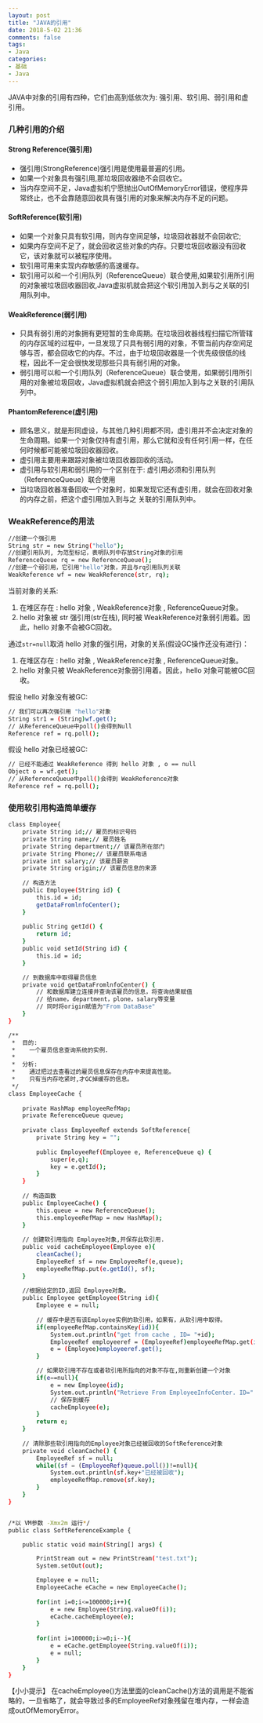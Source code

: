 ```yaml
---
layout: post
title: "JAVA的引用"
date: 2018-5-02 21:36
comments: false
tags: 
- Java
categories:	
- 基础
- Java
---
```


JAVA中对象的引用有四种，它们由高到低依次为: 强引用、软引用、弱引用和虚引用。
<!--more-->

### 几种引用的介绍

#### Strong Reference(强引用)
 * 强引用(StrongReference)强引用是使用最普遍的引用。
 * 如果一个对象具有强引用,那垃圾回收器绝不会回收它。
 * 当内存空间不足，Java虚拟机宁愿抛出OutOfMemoryError错误，使程序异常终止，也不会靠随意回收具有强引用的对象来解决内存不足的问题。


#### SoftReference(软引用)
 * 如果一个对象只具有软引用，则内存空间足够，垃圾回收器就不会回收它;
 * 如果内存空间不足了，就会回收这些对象的内存。只要垃圾回收器没有回收它，该对象就可以被程序使用。
 * 软引用可用来实现内存敏感的高速缓存。
 * 软引用可以和一个引用队列（ReferenceQueue）联合使用,如果软引用所引用的对象被垃圾回收器回收,Java虚拟机就会把这个软引用加入到与之关联的引用队列中。


#### WeakReference(弱引用)
 * 只具有弱引用的对象拥有更短暂的生命周期。在垃圾回收器线程扫描它所管辖的内存区域的过程中，一旦发现了只具有弱引用的对象，不管当前内存空间足够与否，都会回收它的内存。不过，由于垃圾回收器是一个优先级很低的线程，因此不一定会很快发现那些只具有弱引用的对象。
 * 弱引用可以和一个引用队列（ReferenceQueue）联合使用，如果弱引用所引用的对象被垃圾回收，Java虚拟机就会把这个弱引用加入到与之关联的引用队列中。


#### PhantomReference(虚引用)
 * 顾名思义，就是形同虚设，与其他几种引用都不同，虚引用并不会决定对象的生命周期。如果一个对象仅持有虚引用，那么它就和没有任何引用一样，在任何时候都可能被垃圾回收器回收。
 * 虚引用主要用来跟踪对象被垃圾回收器回收的活动。
 * 虚引用与软引用和弱引用的一个区别在于: 虚引用必须和引用队列（ReferenceQueue）联合使用
 * 当垃圾回收器准备回收一个对象时，如果发现它还有虚引用，就会在回收对象的内存之前，把这个虚引用加入到与之 关联的引用队列中。


###  WeakReference的用法

```bash
//创建一个强引用 
String str = new String("hello");
//创建引用队列, 为范型标记，表明队列中存放String对象的引用
ReferenceQueue rq = new ReferenceQueue();
//创建一个弱引用，它引用"hello"对象，并且与rq引用队列关联
WeakReference wf = new WeakReference(str, rq);
```

当前对象的关系:
1. 在堆区存在 : hello 对象 , WeakReference对象 , ReferenceQueue对象。
2.  hello 对象被 str 强引用(str在栈), 同时被 WeakReference对象弱引用着。因此，hello 对象不会被GC回收。


通过`str=null`取消 hello 对象的强引用，对象的关系(假设GC操作还没有进行)：
1. 在堆区存在 :  hello 对象 , WeakReference对象 , ReferenceQueue对象。
2.  hello 对象只被 WeakReference对象弱引用着。因此，hello 对象可能被GC回收。


假设 hello 对象没有被GC:
```bash
// 我们可以再次强引用 "hello"对象
String str1 = (String)wf.get();
// 从ReferenceQueue中poll()会得到Null
Reference ref = rq.poll();
```

假设 hello 对象已经被GC:
```bash
// 已经不能通过 WeakReference 得到 hello 对象 , o == null
Object o = wf.get();
// 从ReferenceQueue中poll()会得到 WeakReference对象
Reference ref = rq.poll();
```

###  使用软引用构造简单缓存
```bash
class Employee{
    private String id;// 雇员的标识号码    
    private String name;// 雇员姓名    
    private String department;// 该雇员所在部门    
    private String Phone;// 该雇员联系电话    
    private int salary;// 该雇员薪资    
    private String origin;// 该雇员信息的来源    
      
    // 构造方法     
    public Employee(String id) {     
        this.id = id;     
        getDataFromlnfoCenter();     
    }
    
    public String getId() {
        return id;
    }
    public void setId(String id) {
        this.id = id;
    }

    // 到数据库中取得雇员信息     
    private void getDataFromlnfoCenter() {     
        // 和数据库建立连接井查询该雇员的信息，将查询结果赋值     
        // 给name，department，plone，salary等变量     
        // 同时将origin赋值为"From DataBase"  
    }
}

/**
 *  目的:
 *    一个雇员信息查询系统的实例.
 * 
 *  分析:
 *    通过把过去查看过的雇员信息保存在内存中来提高性能。
 *    只有当内存吃紧时,才GC掉缓存的信息。
 */
class EmployeeCache {
	
    private HashMap employeeRefMap;
    private ReferenceQueue queue;
	
    private class EmployeeRef extends SoftReference{
        private String key = "";
		
        public EmployeeRef(Employee e, ReferenceQueue q) {
            super(e,q);
            key = e.getId();
        }
    }
	
    // 构造函数
    public EmployeeCache() {
        this.queue = new ReferenceQueue();
        this.employeeRefMap = new HashMap();
    }
	
    // 创建软引用指向 Employee对象,并保存此软引用.
    public void cacheEmployee(Employee e){
        cleanCache();
        EmployeeRef sf = new EmployeeRef(e,queue);
        employeeRefMap.put(e.getId(), sf);
	}
	
    //根据给定的ID,返回 Employee对象。
    public Employee getEmployee(String id){
        Employee e = null;
		
        // 缓存中是否有该Employee实例的软引用，如果有，从软引用中取得。
        if(employeeRefMap.containsKey(id)){
            System.out.println("get from cache , ID= "+id);
            EmployeeRef employeeref = (EmployeeRef)employeeRefMap.get(id);
            e = (Employee)employeeref.get();
        }

        // 如果软引用不存在或者软引用所指向的对象不存在,则重新创建一个对象
        if(e==null){
            e = new Employee(id);
            System.out.println("Retrieve From EmployeeInfoCenter. ID=" + e.getId());
            // 保存到缓存
            cacheEmployee(e);
        }
        return e;
    }
	
    // 清除那些软引用指向的Employee对象已经被回收的SoftReference对象
    private void cleanCache() {
        EmployeeRef sf = null;
        while((sf = (EmployeeRef)queue.poll())!=null){
            System.out.println(sf.key+"已经被回收");
            employeeRefMap.remove(sf.key);
        }
    }
}


/*以 VM参数 -Xmx2m 运行*/
public class SoftReferenceExample {

    public static void main(String[] args) {

        PrintStream out = new PrintStream("test.txt");
        System.setOut(out);

        Employee e = null;
        EmployeeCache eCache = new EmployeeCache();
		
        for(int i=0;i<=100000;i++){
            e = new Employee(String.valueOf(i));
            eCache.cacheEmployee(e);
        }
		
        for(int i=100000;i>=0;i--){
            e = eCache.getEmployee(String.valueOf(i));
            e = null;
        }
    }
}
```
【小小提示】
在cacheEmployee()方法里面的cleanCache()方法的调用是不能省略的，一旦省略了，就会导致过多的EmployeeRef对象残留在堆内存，一样会造成outOfMemoryError。